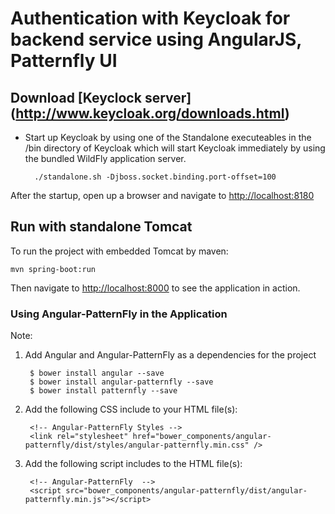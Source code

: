 # Authentication with Keycloak for backend service using AngularJS, Patternfly UI

## Download [Keyclock server] (http://www.keycloak.org/downloads.html)

- Start up Keycloak by using one of the Standalone executeables in the /bin directory of Keycloak which will start Keycloak  immediately by using the bundled WildFly application server.

        ./standalone.sh -Djboss.socket.binding.port-offset=100


After the startup, open up a browser and navigate to [http://localhost:8180](http://localhost:8180)


## Run with standalone Tomcat

To run the project with embedded Tomcat by maven:

    mvn spring-boot:run

Then navigate to [http://localhost:8000](http://localhost:8000) to see the application in action.

### Using Angular-PatternFly in the Application

Note:

1. Add Angular and Angular-PatternFly as a dependencies for the project

        $ bower install angular --save
        $ bower install angular-patternfly --save
        $ bower install patternfly --save

2. Add the following CSS include to your HTML file(s):

        <!-- Angular-PatternFly Styles -->
        <link rel="stylesheet" href="bower_components/angular-patternfly/dist/styles/angular-patternfly.min.css" />

3. Add the following script includes to the HTML file(s):

        <!-- Angular-PatternFly  -->
        <script src="bower_components/angular-patternfly/dist/angular-patternfly.min.js"></script>

